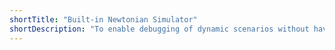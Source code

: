 ```yaml
---
shortTitle: "Built-in Newtonian Simulator"
shortDescription: "To enable debugging of dynamic scenarios without having to install an external simulator, Scenic includes a simple 2D Newtonian physics simulator. The simulator supports scenarios written using the cross-platform Driving Domain."
---
```

